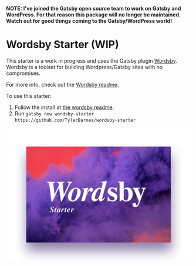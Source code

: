 __NOTE: I've joined the Gatsby open source team to work on Gatsby and WordPress. For that reason this package will no longer be maintained. Watch out for good things coming to the Gatsby/WordPress world!__

# Wordsby Starter (WIP)

This starter is a work in progress and uses the Gatsby plugin [Wordsby](https://github.com/TylerBarnes/wordsby).
Wordsby is a toolset for building Wordpress/Gatsby sites with no compromises.

For more info, check out the [Wordsby readme](https://github.com/TylerBarnes/wordsby).

To use this starter:

1. Follow the install at [the wordsby readme](https://github.com/TylerBarnes/wordsby).
2. Run `gatsby new wordsby-starter https://github.com/TylerBarnes/wordsby-starter`

![Wordsby starter](wordsby-starter.png?raw=true "Wordsby starter")
